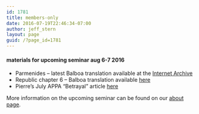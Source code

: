```yaml
---
id: 1781
title: members-only
date: 2016-07-19T22:46:34-07:00
author: jeff_stern
layout: page
guid: /?page_id=1781
---
```

#### materials for upcoming seminar aug 6-7 2016

  * Parmenides &#8211; latest Balboa translation available at the [Internet Archive](https://archive.org/details/parmenides-balboa)
  * Republic chapter 6 &#8211; Balboa translation available [here](/wp-content/uploads/2016/07/republic-6-balboa.doc)
  * Pierre&#8217;s July APPA &#8220;Betrayal&#8221; article [here](https://archive.org/details/grimes-appa-betrayal-article)

More information on the upcoming seminar can be found on our [about page](/about).
